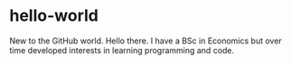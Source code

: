 # hello-world
New to the GitHub world.
Hello there. I have a BSc in Economics but over time developed interests in learning programming and code.
